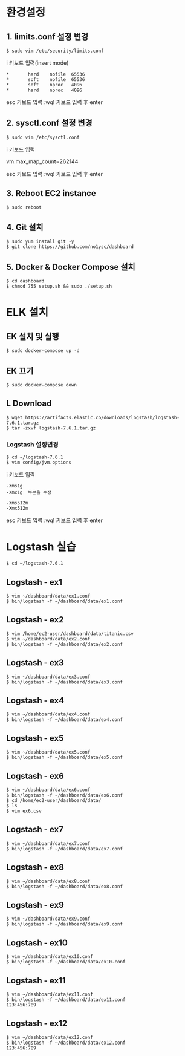 # 환경설정
## 1. limits.conf 설정 변경 
```
$ sudo vim /etc/security/limits.conf
```

i 키보드 입력(insert mode)
```
*       hard    nofile  65536
*       soft    nofile  65536
*       soft    nproc   4096
*       hard    nproc   4096
```
esc 키보드 입력
:wq! 키보드 입력 후 enter

## 2. sysctl.conf 설정 변경 
```
$ sudo vim /etc/sysctl.conf
```

i 키보드 입력

vm.max_map_count=262144

esc 키보드 입력
:wq! 키보드 입력 후 enter

## 3. Reboot EC2 instance 
```
$ sudo reboot
```

## 4. Git 설치
```
$ sudo yum install git -y
$ git clone https://github.com/no1ysc/dashboard
```

## 5. Docker & Docker Compose 설치
```
$ cd dashboard
$ chmod 755 setup.sh && sudo ./setup.sh
```

# ELK 설치
## EK 설치 및 실행
```
$ sudo docker-compose up -d
```

## EK 끄기
```
$ sudo docker-compose down
```


## L Download
```
$ wget https://artifacts.elastic.co/downloads/logstash/logstash-7.6.1.tar.gz
$ tar -zxvf logstash-7.6.1.tar.gz
```

### Logstash 설정변경
```
$ cd ~/logstash-7.6.1
$ vim config/jvm.options
```

i 키보드 입력
```
-Xms1g
-Xmx1g  부분을 수정

-Xms512m
-Xmx512m
```
esc 키보드 입력
:wq! 키보드 입력 후 enter


# Logstash 실습
```
$ cd ~/logstash-7.6.1
```
## Logstash - ex1
```
$ vim ~/dashboard/data/ex1.conf
$ bin/logstash -f ~/dashboard/data/ex1.conf
```

## Logstash - ex2
```
$ vim /home/ec2-user/dashboard/data/titanic.csv
$ vim ~/dashboard/data/ex2.conf
$ bin/logstash -f ~/dashboard/data/ex2.conf
```

## Logstash - ex3
```
$ vim ~/dashboard/data/ex3.conf
$ bin/logstash -f ~/dashboard/data/ex3.conf
```

## Logstash - ex4
```
$ vim ~/dashboard/data/ex4.conf
$ bin/logstash -f ~/dashboard/data/ex4.conf
```

## Logstash - ex5
```
$ vim ~/dashboard/data/ex5.conf
$ bin/logstash -f ~/dashboard/data/ex5.conf
```

## Logstash - ex6
```
$ vim ~/dashboard/data/ex6.conf
$ bin/logstash -f ~/dashboard/data/ex6.conf
$ cd /home/ec2-user/dashboard/data/
$ ls
$ vim ex6.csv
```

## Logstash - ex7
```
$ vim ~/dashboard/data/ex7.conf
$ bin/logstash -f ~/dashboard/data/ex7.conf
```

## Logstash - ex8
```
$ vim ~/dashboard/data/ex8.conf
$ bin/logstash -f ~/dashboard/data/ex8.conf
```

## Logstash - ex9
```
$ vim ~/dashboard/data/ex9.conf
$ bin/logstash -f ~/dashboard/data/ex9.conf
```

## Logstash - ex10
```
$ vim ~/dashboard/data/ex10.conf
$ bin/logstash -f ~/dashboard/data/ex10.conf
```

## Logstash - ex11
```
$ vim ~/dashboard/data/ex11.conf
$ bin/logstash -f ~/dashboard/data/ex11.conf
123:456:789
```

## Logstash - ex12
```
$ vim ~/dashboard/data/ex12.conf
$ bin/logstash -f ~/dashboard/data/ex12.conf
123:456:789
```
